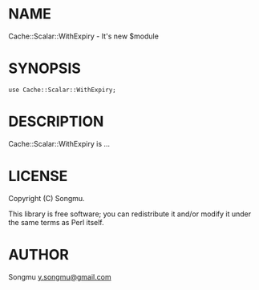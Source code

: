 # NAME

Cache::Scalar::WithExpiry - It's new $module

# SYNOPSIS

    use Cache::Scalar::WithExpiry;

# DESCRIPTION

Cache::Scalar::WithExpiry is ...

# LICENSE

Copyright (C) Songmu.

This library is free software; you can redistribute it and/or modify
it under the same terms as Perl itself.

# AUTHOR

Songmu <y.songmu@gmail.com>
